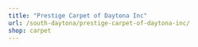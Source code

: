 ```yaml
---
title: "Prestige Carpet of Daytona Inc"
url: /south-daytona/prestige-carpet-of-daytona-inc/
shop: carpet
---
```

